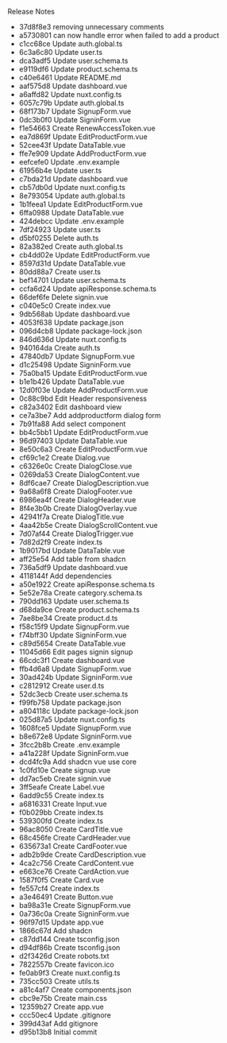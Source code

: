 Release Notes

 - 37d8f8e3 removing unnecessary comments
 - a5730801 can now handle error when failed to add a product
 - c1cc68ce Update auth.global.ts
 - 6c3a6c80 Update user.ts
 - dca3adf5 Update user.schema.ts
 - e9119df6 Update product.schema.ts
 - c40e6461 Update README.md
 - aaf575d8 Update dashboard.vue
 - a6affd82 Update nuxt.config.ts
 - 6057c79b Update auth.global.ts
 - 68f173b7 Update SignupForm.vue
 - 0dc3b0f0 Update SigninForm.vue
 - f1e54663 Create RenewAccessToken.vue
 - ea7d869f Update EditProductForm.vue
 - 52cee43f Update DataTable.vue
 - ffe7e909 Update AddProductForm.vue
 - eefcefe0 Update .env.example
 - 61956b4e Update user.ts
 - c7bda21d Update dashboard.vue
 - cb57db0d Update nuxt.config.ts
 - 8e793054 Update auth.global.ts
 - 1b1feea1 Update EditProductForm.vue
 - 6ffa0988 Update DataTable.vue
 - 424debcc Update .env.example
 - 7df24923 Update user.ts
 - d5bf0255 Delete auth.ts
 - 82a382ed Create auth.global.ts
 - cb4dd02e Update EditProductForm.vue
 - 8597d31d Update DataTable.vue
 - 80dd88a7 Create user.ts
 - bef14701 Update user.schema.ts
 - ccfa6d24 Update apiResponse.schema.ts
 - 66def6fe Delete signin.vue
 - c040e5c0 Create index.vue
 - 9db568ab Update dashboard.vue
 - 4053f638 Update package.json
 - 096d4cb8 Update package-lock.json
 - 846d636d Update nuxt.config.ts
 - 940164da Create auth.ts
 - 47840db7 Update SignupForm.vue
 - d1c25498 Update SigninForm.vue
 - 75a0ba15 Update EditProductForm.vue
 - b1e1b426 Update DataTable.vue
 - 12d0f03e Update AddProductForm.vue
 - 0c88c9bd Edit Header responsiveness
 - c82a3402 Edit dashboard view
 - ce7a3be7 Add addproductform dialog form
 - 7b91fa88 Add select component
 - bb4c5bb1 Update EditProductForm.vue
 - 96d97403 Update DataTable.vue
 - 8e50c6a3 Create EditProductForm.vue
 - cf69c1e2 Create Dialog.vue
 - c6326e0c Create DialogClose.vue
 - 0269da53 Create DialogContent.vue
 - 8df6cae7 Create DialogDescription.vue
 - 9a68a6f8 Create DialogFooter.vue
 - 6986ea4f Create DialogHeader.vue
 - 8f4e3b0b Create DialogOverlay.vue
 - 42941f7a Create DialogTitle.vue
 - 4aa42b5e Create DialogScrollContent.vue
 - 7d07af44 Create DialogTrigger.vue
 - 7d82d2f9 Create index.ts
 - 1b9017bd Update DataTable.vue
 - aff25e54 Add table from shadcn
 - 736a5df9 Update dashboard.vue
 - 4118144f Add dependencies
 - a50e1922 Create apiResponse.schema.ts
 - 5e52e78a Create category.schema.ts
 - 790dd163 Update user.schema.ts
 - d68da9ce Create product.schema.ts
 - 7ae8be34 Create product.d.ts
 - f58c15f9 Update SignupForm.vue
 - f74bff30 Update SigninForm.vue
 - c89d5654 Create DataTable.vue
 - 11045d66 Edit pages signin signup
 - 66cdc3f1 Create dashboard.vue
 - ffb4d6a8 Update SignupForm.vue
 - 30ad424b Update SigninForm.vue
 - c2812912 Create user.d.ts
 - 52dc3ecb Create user.schema.ts
 - f99fb758 Update package.json
 - a804118c Update package-lock.json
 - 025d87a5 Update nuxt.config.ts
 - 1608fce5 Update SignupForm.vue
 - b8e672e8 Update SigninForm.vue
 - 3fcc2b8b Create .env.example
 - a41a228f Update SigninForm.vue
 - dcd4fc9a Add shadcn vue use core
 - 1c0fd10e Create signup.vue
 - dd7ac5eb Create signin.vue
 - 3ff5eafe Create Label.vue
 - 6add9c55 Create index.ts
 - a6816331 Create Input.vue
 - f0b029bb Create index.ts
 - 539300fd Create index.ts
 - 96ac8050 Create CardTitle.vue
 - 68c456fe Create CardHeader.vue
 - 635673a1 Create CardFooter.vue
 - adb2b9de Create CardDescription.vue
 - 4ca2c756 Create CardContent.vue
 - e663ce76 Create CardAction.vue
 - 1587f0f5 Create Card.vue
 - fe557cf4 Create index.ts
 - a3e46491 Create Button.vue
 - ba98a31e Create SignupForm.vue
 - 0a736c0a Create SigninForm.vue
 - 96f97d15 Update app.vue
 - 1866c67d Add shadcn
 - c87dd144 Create tsconfig.json
 - d94df86b Create tsconfig.json
 - d2f3426d Create robots.txt
 - 7822557b Create favicon.ico
 - fe0ab9f3 Create nuxt.config.ts
 - 735cc503 Create utils.ts
 - a81c4af7 Create components.json
 - cbc9e75b Create main.css
 - 12359b27 Create app.vue
 - ccc50ec4 Update .gitignore
 - 399d43af Add gitignore
 - d95b13b8 Initial commit
